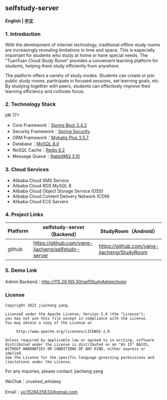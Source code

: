 ## **selfstudy-server**

**English | [中文](https://github.com/yang-jiacheng/selfstudy-server/blob/master/README.zh-CN.md)**

### 1. Introduction

With the development of internet technology, traditional offline study rooms are increasingly revealing limitations in time and space. This is especially important for students who study at home or have special needs. The "TuanTuan Cloud Study Room" provides a convenient learning platform for students, helping them study efficiently from anywhere.

The platform offers a variety of study modes. Students can create or join public study rooms, participate in focused sessions, set learning goals, etc. By studying together with peers, students can effectively improve their learning efficiency and cultivate focus.


### 2. Technology Stack

jdk 17+

- Core Framework：[Spring Boot 3.4.2](https://github.com/spring-projects/spring-boot)
- Security Framework：[Spring Security](https://github.com/spring-projects/spring-security)
- ORM Framework：[Mybatis Plus 3.5.7](https://github.com/baomidou/mybatis-plus)
- Database：[MySQL 8.0](https://github.com/mysql/mysql-server)
- NoSQL Cache：[Redis 6.2](https://github.com/redis/redis)
- Message Queue：[RabbitMQ 3.10](https://github.com/rabbitmq/rabbitmq-server)

### 3. Cloud Services

- Alibaba Cloud SMS Service 
- Alibaba Cloud RDS MySQL 8
- Alibaba Cloud Object Storage Service (OSS)
- Alibaba Cloud Content Delivery Network (CDN)
- Alibaba Cloud ECS Servers



### 4. Project Links

| Platform   | selfstudy-server（Backend）                          | StudyRoom（Android）              |
| ------ | ------------------------------------------------- | ----------------------------------- |
| github | https://github.com/yang-jiacheng/selfstudy-server | https://github.com/yang-jiacheng/StudyRoom |

### 5. Demo Link

Admin Backend：http://115.29.185.30/selfStudyAdmin/login

### License

```license
Copyright 2022 jiacheng yang.

Licensed under the Apache License, Version 2.0 (the "License");
you may not use this file except in compliance with the License.
You may obtain a copy of the License at

     http://www.apache.org/licenses/LICENSE-2.0

Unless required by applicable law or agreed to in writing, software
distributed under the License is distributed on an "AS IS" BASIS,
WITHOUT WARRANTIES OR CONDITIONS OF ANY KIND, either express or implied.
See the License for the specific language governing permissions and
limitations under the License.
```

For any inquiries, please contact: jiacheng yang

WeChat：crushed_whiskey

Email：yjc1529425632@gmail.com
